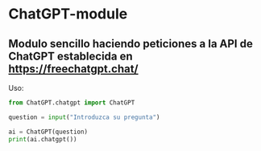 # ChatGPT-module

## Modulo sencillo haciendo peticiones a la API de ChatGPT establecida en https://freechatgpt.chat/

Uso:

```python
from ChatGPT.chatgpt import ChatGPT

question = input("Introduzca su pregunta")

ai = ChatGPT(question)
print(ai.chatgpt())

```
